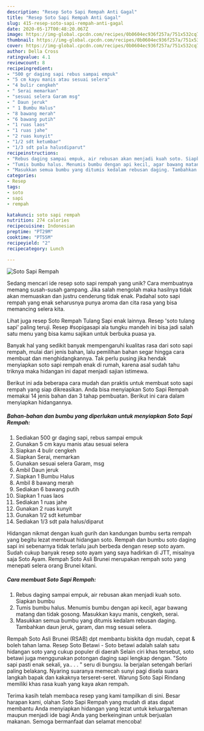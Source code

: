 ```yaml
---
description: "Resep Soto Sapi Rempah Anti Gagal"
title: "Resep Soto Sapi Rempah Anti Gagal"
slug: 415-resep-soto-sapi-rempah-anti-gagal
date: 2020-05-17T00:48:20.067Z
image: https://img-global.cpcdn.com/recipes/0b0604ec936f257a/751x532cq70/soto-sapi-rempah-foto-resep-utama.jpg
thumbnail: https://img-global.cpcdn.com/recipes/0b0604ec936f257a/751x532cq70/soto-sapi-rempah-foto-resep-utama.jpg
cover: https://img-global.cpcdn.com/recipes/0b0604ec936f257a/751x532cq70/soto-sapi-rempah-foto-resep-utama.jpg
author: Della Cross
ratingvalue: 4.1
reviewcount: 8
recipeingredient:
- "500 gr daging sapi rebus sampai empuk"
- "5 cm kayu manis atau sesuai selera"
- "4 bulir cengkeh"
- " Serai memarkan"
- "sesuai selera Garam msg"
- " Daun jeruk"
- " 1 Bumbu Halus"
- "8 bawang merah"
- "6 bawang putih"
- "1 ruas laos"
- "1 ruas jahe"
- "2 ruas kunyit"
- "1/2 sdt ketumbar"
- "1/3 sdt pala halusdiparut"
recipeinstructions:
- "Rebus daging sampai empuk, air rebusan akan menjadi kuah soto. Siapkan bumbu"
- "Tumis bumbu halus. Menumis bumbu dengan api kecil, agar bawang matang dan tidak gosong. Masukkan kayu manis, cengkeh, serai."
- "Masukkan semua bumbu yang ditumis kedalam rebusan daging. Tambahkan daun jeruk, garam, dan msg sesuai selera."
categories:
- Resep
tags:
- soto
- sapi
- rempah

katakunci: soto sapi rempah 
nutrition: 274 calories
recipecuisine: Indonesian
preptime: "PT29M"
cooktime: "PT55M"
recipeyield: "2"
recipecategory: Lunch

---
```



![Soto Sapi Rempah](https://img-global.cpcdn.com/recipes/0b0604ec936f257a/751x532cq70/soto-sapi-rempah-foto-resep-utama.jpg)

Sedang mencari ide resep soto sapi rempah yang unik? Cara membuatnya memang susah-susah gampang. Jika salah mengolah maka hasilnya tidak akan memuaskan dan justru cenderung tidak enak. Padahal soto sapi rempah yang enak seharusnya punya aroma dan cita rasa yang bisa memancing selera kita.

Lihat juga resep Soto Rempah Tulang Sapi enak lainnya. Resep &#39;soto tulang sapi&#39; paling teruji. Resep #sopigasapi ala tungku mandeh ini bisa jadi salah satu menu yang bisa kamu sajikan untuk berbuka puasa ya.

Banyak hal yang sedikit banyak mempengaruhi kualitas rasa dari soto sapi rempah, mulai dari jenis bahan, lalu pemilihan bahan segar hingga cara membuat dan menghidangkannya. Tak perlu pusing jika hendak menyiapkan soto sapi rempah enak di rumah, karena asal sudah tahu triknya maka hidangan ini dapat menjadi sajian istimewa.


Berikut ini ada beberapa cara mudah dan praktis untuk membuat soto sapi rempah yang siap dikreasikan. Anda bisa menyiapkan Soto Sapi Rempah memakai 14 jenis bahan dan 3 tahap pembuatan. Berikut ini cara dalam menyiapkan hidangannya.

<!--inarticleads1-->

##### Bahan-bahan dan bumbu yang diperlukan untuk menyiapkan Soto Sapi Rempah:

1. Sediakan 500 gr daging sapi, rebus sampai empuk
1. Gunakan 5 cm kayu manis atau sesuai selera
1. Siapkan 4 bulir cengkeh
1. Siapkan  Serai, memarkan
1. Gunakan sesuai selera Garam, msg
1. Ambil  Daun jeruk
1. Siapkan  1 Bumbu Halus
1. Ambil 8 bawang merah
1. Sediakan 6 bawang putih
1. Siapkan 1 ruas laos
1. Sediakan 1 ruas jahe
1. Gunakan 2 ruas kunyit
1. Gunakan 1/2 sdt ketumbar
1. Sediakan 1/3 sdt pala halus/diparut


Hidangan nikmat dengan kuah gurih dan kandungan bumbu serta rempah yang begitu lezat membuat hidangan soto. Rempah dan bumbu soto daging sapi ini sebenarnya tidak terlalu jauh berbeda dengan resep soto ayam. Sudah cukup banyak resep soto ayam yang saya hadirkan di JTT, misalnya saja Soto Ayam. Rempah Soto Asli Brunei merupakan rempah soto yang menepati selera orang Brunei kitani. 

<!--inarticleads2-->

##### Cara membuat Soto Sapi Rempah:

1. Rebus daging sampai empuk, air rebusan akan menjadi kuah soto. Siapkan bumbu
1. Tumis bumbu halus. Menumis bumbu dengan api kecil, agar bawang matang dan tidak gosong. Masukkan kayu manis, cengkeh, serai.
1. Masukkan semua bumbu yang ditumis kedalam rebusan daging. Tambahkan daun jeruk, garam, dan msg sesuai selera.


Rempah Soto Asli Brunei (RSAB) dpt membantu biskita dgn mudah, cepat &amp; boleh tahan lama. Resep Soto Betawi - Soto betawi adalah salah satu hidangan soto yang cukup populer di daerah Selain ciri khas tersebut, soto betawi juga menggunakan potongan daging sapi lengkap dengan. &#34;Soto sapi pasti enak sekali, ya.. . . &#34; seru di bungsu. Ia berjalan setengah berlari paling belakang. Nyaring suaranya memecah sunyi pagi disela suara langkah bapak dan kakaknya terseret-seret. Warung Soto Sapi Rindang memiliki khas rasa kuah yang kaya akan rempah. 

Terima kasih telah membaca resep yang kami tampilkan di sini. Besar harapan kami, olahan Soto Sapi Rempah yang mudah di atas dapat membantu Anda menyiapkan hidangan yang lezat untuk keluarga/teman maupun menjadi ide bagi Anda yang berkeinginan untuk berjualan makanan. Semoga bermanfaat dan selamat mencoba!
